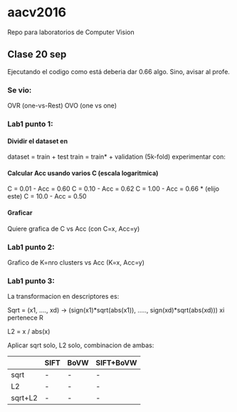 # aacv2016
Repo para laboratorios de Computer Vision

## Clase 20 sep

Ejecutando el codigo como está deberia dar 0.66 algo. Sino, avisar al profe.

### Se vio:
OVR (one-vs-Rest)
OVO (one vs one)


### Lab1 punto 1:

#### Dividir el dataset en
dataset = train + test
train = train* + validation (5k-fold) experimentar con:

#### Calcular Acc usando varios C (escala logaritmica)
C = 0.01 - Acc = 0.60
C = 0.10 - Acc = 0.62
C = 1.00 - Acc = 0.66 * (elijo este)
C = 10.0 - Acc = 0.50

#### Graficar
Quiere grafica de C vs Acc (con C=x, Acc=y)


### Lab1 punto 2:

Grafico de K=nro clusters vs Acc (K=x, Acc=y)


### Lab1 punto 3:
La transformacion en descriptores es:

Sqrt = (x1, ...., xd) -> (sign(x1)*sqrt(abs(x1)), ....., sign(xd)*sqrt(abs(xd)))  xi pertenece R

L2 = x / abs(x)

Aplicar sqrt solo, L2 solo, combinacion de ambas:


|          | SIFT  |  BoVW  |  SIFT+BoVW  |
|----------|-------|--------|-------------|
|  sqrt    |   -   |   -    |     -       |
|  L2      |   -   |   -    |     -       |
|  sqrt+L2 |   -   |   -    |     -       |
